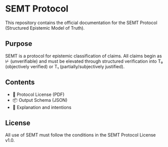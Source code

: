 # SEMT Protocol

This repository contains the official documentation for the SEMT Protocol (Structured Epistemic Model of Truth).

## Purpose

SEMT is a protocol for epistemic classification of claims. All claims begin as ⊬ (unverifiable) and must be elevated through structured verification into T₀ (objectively verified) or T₁ (partially/subjectively justified).

## Contents

- 📜 Protocol License (PDF)
- 📦 Output Schema (JSON)
- 🧠 Explanation and intentions

## License

All use of SEMT must follow the conditions in the SEMT Protocol License v1.0.